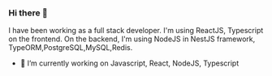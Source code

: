 ### Hi there 👋

<!--
**BugraTuncer/bugratuncer** is a ✨ _special_ ✨ repository because its `README.md` (this file) appears on your GitHub profile.

Here are some ideas to get you started:

- 🔭 I’m currently working on ...
- 🌱 I’m currently learning ...
- 👯 I’m looking to collaborate on ...
- 🤔 I’m looking for help with ...
- 💬 Ask me about ...
- 📫 How to reach me: ...
- 😄 Pronouns: ...
- ⚡ Fun fact: ...
-->

I have been working as a full stack developer. I'm using ReactJS, Typescript on the frontend. On the backend, I'm using NodeJS in NestJS framework, TypeORM,PostgreSQL,MySQL,Redis.

- 🔭 I’m currently working on Javascript, React, NodeJS, Typescript
